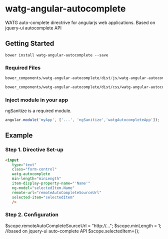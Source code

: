 # watg-angular-autocomplete
WATG auto-complete directrive for angularjs web applications. Based on jquery-ui autocomplete API

## Getting Started

```shell
bower install watg-angular-autocomplete --save
```

### Required Files

```js
bower_components/watg-angular-autocomplete/dist/js/watg-angular-autocomplete.min.js
```

```css
bower_components/watg-angular-autocomplete/dist/css/watg-angular-autocomplete.min.css
```

### Inject module in your app

ngSanitize is a required module.

```js
angular.module('myApp', ['...', 'ngSanitize','watgAutocompleteApp']);
```

## Example

### Step 1. Directive Set-up

```html
<input
   type="text"
   class="form-control"
   watg-autocomplete
   min-length="minLength"
   item-display-property-name="'Name'"
   ng-model="selectedItem.Name"
   remote-url="remoteAutoCompleteSourceUrl"
   selected-item="selectedItem"
   />
```

### Step 2. Configuration

$scope.remoteAutoCompleteSourceUrl = "http://...";
$scope.minLength = 1; //based on jquery-ui auto-complete API
$scope.selectedItem={};
